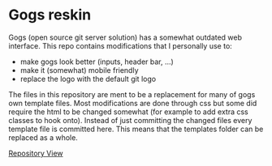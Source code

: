 # Gogs reskin

Gogs (open source git server solution) has a somewhat outdated web interface. This repo contains modifications that I personally use to:
- make gogs look better (inputs, header bar, ...)
- make it (somewhat) mobile friendly
- replace the logo with the default git logo

The files in this repository are ment to be a replacement for many of gogs own template files. Most modifications are done through css but some did require the html to be changed somewhat (for example to add extra css classes to hook onto). Instead of just committing the changed files every template file is committed here. This means that the templates folder can be replaced as a whole.

[Repository View](./gogs-repo-view-example.png)

